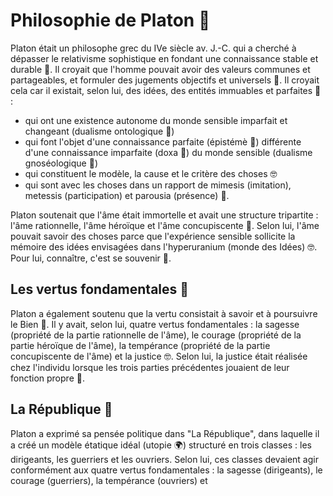 # Philosophie de Platon 🤔

Platon était un philosophe grec du IVe siècle av. J.-C. qui a cherché à dépasser le relativisme sophistique en fondant une connaissance stable et durable 🧐. Il croyait que l'homme pouvait avoir des valeurs communes et partageables, et formuler des jugements objectifs et universels 🤝. Il croyait cela car il existait, selon lui, des idées, des entités immuables et parfaites 🤩 :

- qui ont une existence autonome du monde sensible imparfait et changeant (dualisme ontologique 🤔)
- qui font l'objet d'une connaissance parfaite (épistémè 🧐) différente d'une connaissance imparfaite (doxa 🤔) du monde sensible (dualisme gnoséologique 🧐)
- qui constituent le modèle, la cause et le critère des choses 🤓
- qui sont avec les choses dans un rapport de mimesis (imitation), metessis (participation) et parousia (présence) 🤯.

Platon soutenait que l'âme était immortelle et avait une structure tripartite : l'âme rationnelle, l'âme héroïque et l'âme concupiscente 🤔. Selon lui, l'âme pouvait savoir des choses parce que l'expérience sensible sollicite la mémoire des idées envisagées dans l'hyperuranium (monde des Idées) 🤓. Pour lui, connaître, c'est se souvenir 🧐.

## Les vertus fondamentales 🤗
Platon a également soutenu que la vertu consistait à savoir et à poursuivre le Bien 🤗. Il y avait, selon lui, quatre vertus fondamentales : la sagesse (propriété de la partie rationnelle de l'âme), le courage (propriété de la partie héroïque de l'âme), la tempérance (propriété de la partie concupiscente de l'âme) et la justice 🤓. Selon lui, la justice était réalisée chez l'individu lorsque les trois parties précédentes jouaient de leur fonction propre 🤔.

## La République 🗽
Platon a exprimé sa pensée politique dans "La République", dans laquelle il a créé un modèle étatique idéal (utopie 🌍) structuré en trois classes : les dirigeants, les guerriers et les ouvriers. Selon lui, ces classes devaient agir conformément aux quatre vertus fondamentales : la sagesse (dirigeants), le courage (guerriers), la tempérance (ouvriers) et


